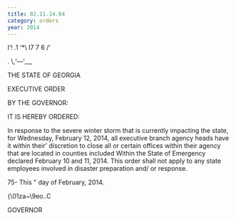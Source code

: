 ```yaml
---
title: 02.11.14.04
category: orders
year: 2014
---
```

I‘! .1
‘*\ I7 7 6 /'

\.
\\,‘—‘__,

THE STATE OF GEORGIA

EXECUTIVE ORDER

BY THE GOVERNOR:

IT IS HEREBY ORDERED:

In response to the severe winter storm that is currently impacting
the state, for Wednesday, February 12, 2014, all executive branch
agency heads have it within their’ discretion to close all or certain
offices within their agency that are located in counties included
Within the State of Emergency declared February 10 and 11, 2014.
This order shall not apply to any state employees involved in
disaster preparation and/ or response.

75-
This  " day of February, 2014.

{\01za~\9eo..C

GOVERNOR

